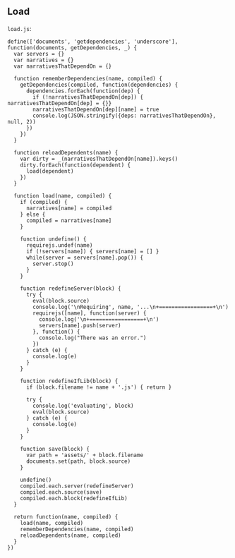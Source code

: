 Load
----

`load.js`:


    define(['documents', 'getdependencies', 'underscore'], function(documents, getDependencies, _) {
      var servers = {}
      var narratives = {}
      var narrativesThatDependOn = {}

      function rememberDependencies(name, compiled) {
        getDependencies(compiled, function(dependencies) {
          dependencies.forEach(function(dep) {
            if (!narrativesThatDependOn[dep]) { narrativesThatDependOn[dep] = {}}
            narrativesThatDependOn[dep][name] = true
            console.log(JSON.stringify({deps: narrativesThatDependOn}, null, 2))
          })
        })
      }

      function reloadDependents(name) {
        var dirty = _(narrativesThatDependOn[name]).keys()
        dirty.forEach(function(dependent) {
          load(dependent)
        })
      }
      
      function load(name, compiled) {
        if (compiled) {
          narratives[name] = compiled
        } else {
          compiled = narratives[name]
        }

        function undefine() {
          requirejs.undef(name)
          if (!servers[name]) { servers[name] = [] }
          while(server = servers[name].pop()) {
            server.stop()
          }
        }

        function redefineServer(block) {
          try {
            eval(block.source)
            console.log('\nRequiring', name, '...\n+=================+\n')
            requirejs([name], function(server) {
              console.log('\n+=================+\n')
              servers[name].push(server)
            }, function() {
              console.log("There was an error.")
            })
          } catch (e) {
            console.log(e)
          }
        }

        function redefineIfLib(block) {
          if (block.filename != name + '.js') { return }

          try {
            console.log('evaluating', block)
            eval(block.source)
          } catch (e) {
            console.log(e)
          }
        }

        function save(block) {
          var path = 'assets/' + block.filename
          documents.set(path, block.source)
        }

        undefine()
        compiled.each.server(redefineServer)
        compiled.each.source(save)
        compiled.each.block(redefineIfLib)
      }

      return function(name, compiled) {
        load(name, compiled)
        rememberDependencies(name, compiled)
        reloadDependents(name, compiled)
      }
    })
